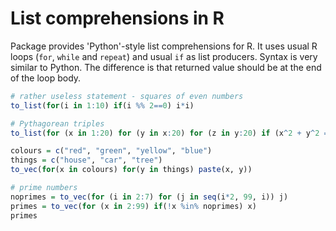 # List comprehensions in R

Package provides 'Python'-style list comprehensions for R. It uses usual R loops (`for`, `while` and `repeat`) and usual `if` as list producers. Syntax is very similar to Python. The difference is that returned value should be at the end of the loop body. 

```R
# rather useless statement - squares of even numbers
to_list(for(i in 1:10) if(i %% 2==0) i*i)

# Pythagorean triples
to_list(for (x in 1:20) for (y in x:20) for (z in y:20) if (x^2 + y^2 == z^2) c(x, y, z))

colours = c("red", "green", "yellow", "blue")
things = c("house", "car", "tree")
to_vec(for(x in colours) for(y in things) paste(x, y))

# prime numbers
noprimes = to_vec(for (i in 2:7) for (j in seq(i*2, 99, i)) j)
primes = to_vec(for (x in 2:99) if(!x %in% noprimes) x)
primes
```
